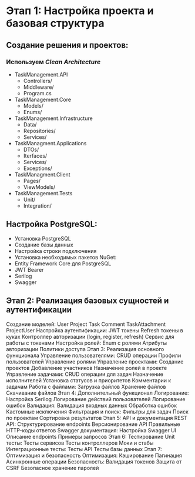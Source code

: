 # Этап 1: Настройка проекта и базовая структура #
## Создание решения и проектов: ##
### Используем *Clean Architecture*  ### 
- TaskManagement.API
  - Controllers/
  - Middleware/
  - Program.cs   
- TaskManagement.Core
  - Models/
  - Enums/ 
- TaskManagement.Infrastructure
  - Data/
  - Repositories/
  - Services/
- TaskManagment.Applications
  - DTOs/
  - Iterfaces/
  - Services/
  - Exceptions/
- TaskManagment.Client
  - Pages/
  - ViewModels/   
- TaskManagement.Tests
  - Unit/
  - Integration/ 
## Настройка PostgreSQL: ## 
- Установка PostgreSQL
- Создание базы данных
- Настройка строки подключения
- Установка необходимых пакетов NuGet:
- Entity Framework Core для PostgreSQL
- JWT Bearer
- Serilog
- Swagger  
##  Этап 2: Реализация базовых сущностей и аутентификации ##  
Создание моделей:
User
Project
Task
Comment
TaskAttachment
ProjectUser
Настройка аутентификации:
JWT токены
Refresh токены в куках
Контроллер авторизации (login, register, refresh)
Сервис для работы с токенами
Настройка ролей:
Enum с ролями
Атрибуты авторизации
Политики доступа
Этап 3: Реализация основного функционала
Управление пользователями:
CRUD операции
Профили пользователей
Управление ролями
Управление проектами:
Создание проектов
Добавление участников
Назначение ролей в проекте
Управление задачами:
CRUD операции для задач
Назначение исполнителей
Установка статусов и приоритетов
Комментарии к задачам
Работа с файлами:
Загрузка файлов
Хранение файлов
Скачивание файлов
Этап 4: Дополнительный функционал
Логирование:
Настройка Serilog
Логирование действий пользователей
Логирование ошибок
Валидация:
Валидация входных данных
Обработка ошибок
Кастомные исключения
Фильтрация и поиск:
Фильтры для задач
Поиск по проектам
Сортировка результатов
Этап 5: API и документация
REST API:
Структурирование endpoints
Версионирование API
Правильные HTTP-коды ответов
Swagger документация:
Настройка Swagger UI
Описание endpoints
Примеры запросов
Этап 6: Тестирование
Unit тесты:
Тесты сервисов
Тесты контроллеров
Моки и стабы
Интеграционные тесты:
Тесты API
Тесты базы данных
Этап 7: Оптимизация и безопасность
Оптимизация:
Кэширование
Пагинация
Асинхронные операции
Безопасность:
Валидация токенов
Защита от CSRF
Безопасное хранение паролей

